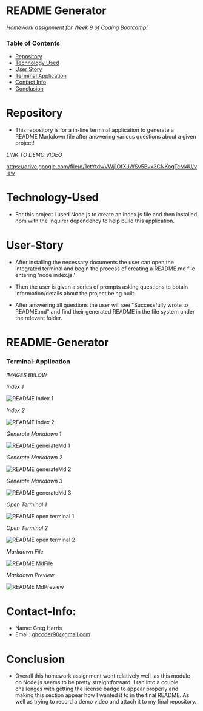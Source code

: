 # README Generator

*Homework assignment for Week 9 of Coding Bootcamp!*

### Table of Contents 

* [Repository](#Repository) 
* [Technology Used](#Technology-Used) 
* [User Story](#User-Story)
* [Terminal Application](#Terminal-Application)
* [Contact Info](#Contact-Info)
* [Conclusion](#Conclusion)

# Repository

- This repository is for a in-line terminal application to generate a README Markdown file after answering various questions about a given project!

*LINK TO DEMO VIDEO*

https://drive.google.com/file/d/1ctYtdwVWj1OfXJWSv5Bvx3CNKogTcM4U/view


# Technology-Used

- For this project I used Node.js to create an index.js file and then installed npm with the Inquirer dependency to help build this application.

# User-Story

- After installing the necessary documents the user can open the integrated terminal and begin the process of creating a README.md file entering 'node index.js.'

- Then the user is given a series of prompts asking questions to obtain information/details about the project being built.

- After answering all questions the user will see "Successfully wrote to README.md" and find their generated README in the file system under the relevant folder.

# README-Generator

### Terminal-Application

*IMAGES BELOW*

*Index 1*

![README Index 1](https://user-images.githubusercontent.com/73864182/109276475-ec826600-77ca-11eb-8f48-581d4fe1bdd6.png)

*Index 2*

![README Index 2](https://user-images.githubusercontent.com/73864182/109276477-ed1afc80-77ca-11eb-9040-21d159f1c3db.png)

*Generate Markdown 1*

![README generateMd 1](https://user-images.githubusercontent.com/73864182/109276478-edb39300-77ca-11eb-8ece-3978fba2e97c.png)

*Generate Markdown 2*

![README generateMd 2](https://user-images.githubusercontent.com/73864182/109276480-edb39300-77ca-11eb-8350-bfb3733da1a5.png)

*Generate Markdown 3*

![README generateMd 3](https://user-images.githubusercontent.com/73864182/109276484-ee4c2980-77ca-11eb-8108-91cd8f12b95f.png)

*Open Terminal 1*

![README open terminal 1](https://user-images.githubusercontent.com/73864182/109276481-edb39300-77ca-11eb-83c6-d306016eae56.png)

*Open Terminal 2*

![README open terminal 2](https://user-images.githubusercontent.com/73864182/109276482-ee4c2980-77ca-11eb-897f-afde8a60c4f1.png)

*Markdown File*

![README MdFile](https://user-images.githubusercontent.com/73864182/109276485-eee4c000-77ca-11eb-854d-648532fd2b65.png)

*Markdown Preview*

![README MdPreview](https://user-images.githubusercontent.com/73864182/109276487-eee4c000-77ca-11eb-8fae-e82ad1534475.png)


# Contact-Info:

- Name: Greg Harris
- Email: ghcoder90@gmail.com

# Conclusion

- Overall this homework assignment went relatively well, as this module on Node.js seems to be pretty straightforward. I ran into a couple challenges with getting the license badge to appear properly and making this section appear how I wanted it to in the final README. As well as trying to record a demo video and attach it to my final repository. 